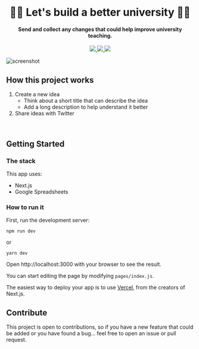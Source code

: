 
<h1 align="center">
<br>
👩‍🎓 Let's build a better university 👩‍🎓
</h1>
 
<h4 align="center">Send and collect any changes that could help improve university teaching.</h4>

<p align="center">
	<a href="https://github.com/letspingit/aBetterUniversity/blob/master/LICENSE">
		<img src="https://img.shields.io/badge/License-MIT-blue.svg" />
	</a>
	<a href="https://paypal.me/victorelexpe">
		<img src="https://img.shields.io/badge/$-support-ff69b4.svg?style=flat" />
	</a>
	<a href="https://twitter.com/victorelexpe">
		<img src="https://img.shields.io/twitter/follow/victorelexpe.svg?style=social" />
	</a>
</p>

![screenshot](https://pbs.twimg.com/media/EWTOU6uX0AEhlQ2?format=jpg&name=large)

## How this project works

1. Create a new idea
	* Think about a short title that can describe the idea
	* Add a long description to help understand it better
2. Share ideas with Twitter
<br>

## Getting Started

### The stack

This app uses:
* Next.js
* Google Spreadsheets  

### How to run it

First, run the development server:

```
npm run dev
```
or
```
yarn dev
```


Open http://localhost:3000 with your browser to see the result.

You can start editing the page by modifying ```pages/index.js```.

The easiest way to deploy your app is to use [Vercel](https://vercel.com), from the creators of Next.js.

## Contribute

This project is open to contributions, so if you have a new feature that could be added or you have found a bug... feel free to open an issue or pull request. 
